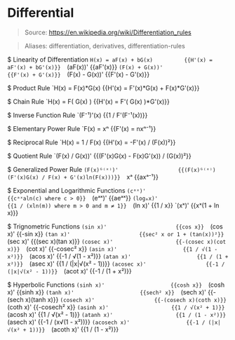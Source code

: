 # Differential

> Source: https://en.wikipedia.org/wiki/Differentiation_rules

> Aliases: differentiation, derivatives, differentiation-rules

$ Linearity of Differentiation
    `H(x) = aF(x) + bG(x)          {{H'(x) = aF'(x) + bG'(x)}} 
    `(aF(x))'                      {{aF'(x)}} 
    `(F(x) + G(x))'                {{F'(x) + G'(x)}} 
    `(F(x) - G(x))'                {{F'(x) - G'(x)}} 

$ Product Rule
    `H(x) = F(x)*G(x)              {{H'(x) = F'(x)*G(x) + F(x)*G'(x)}} 

$ Chain Rule
    `H(x) = F( G(x) )              {{H'(x) = F'( G(x) )*G'(x)}} 

$ Inverse Function Rule
    `(F⁻¹)'(x)                     {{1 / F'(F⁻¹(x))}} 

$ Elementary Power Rule
    `F(x) = xⁿ                     {{F'(x) = nxⁿ⁻¹}} 

$ Reciprocal Rule
    `H(x) = 1 / F(x)               {{H'(x) = -F'(x) / (F(x))²}} 

$ Quotient Rule
    `(F(x) / G(x))'                {{(F'(x)G(x) - F(x)G'(x)) / (G(x))²}} 

$ Generalized Power Rule
    `(F(x)ᴳ⁽ˣ⁾)'                   {{(F(x)ᴳ⁽ˣ⁾)(F'(x)G(x) / F(x) + G'(x)ln(F(x)))}} 
    `xᵃ                            {{axᵃ⁻¹}} 

$ Exponential and Logarithmic Functions
    `(cᵃˣ)'                        {{cᵃˣaln(c) where c > 0}} 
    `(eᵃˣ)'                        {{aeᵃˣ}} 
    `(logₘx)'                      {{1 / (xln(m)) where m > 0 and m ≠ 1}} 
    `(ln x)'                       {{1 / x}} 
    `(xˣ)'                         {{xˣ(1 + ln x)}} 

$ Trignometric Functions
    `(sin x)'                      {{cos x}} 
    `(cos x)'                      {{-sin x}} 
    `(tan x)'                      {{sec² x or 1 + (tan(x))²}} 
    `(sec x)'                      {{(sec x)(tan x)}} 
    `(cosec x)'                    {{-(cosec x)(cot x)}} 
    `(cot x)'                      {{-cosec² x}} 
    `(asin x)'                     {{1 / √(1 - x²)}} 
    `(acos x)'                     {{-1 / √(1 - x²)}} 
    `(atan x)'                     {{1 / (1 + x²)}} 
    `(asec x)'                     {{1 / (|x|√(x² - 1))}} 
    `(acosec x)'                   {{-1 / (|x|√(x² - 1))}} 
    `(acot x)'                     {{-1 / (1 + x²)}} 

$ Hyperbolic Functions
    `(sinh x)'                     {{cosh x}} 
    `(cosh x)'                     {{sinh x}} 
    `(tanh x)'                     {{sech² x}} 
    `(sech x)'                     {{-(sech x)(tanh x)}} 
    `(cosech x)'                   {{-(cosech x)(coth x)}} 
    `(coth x)'                     {{-cosech² x}} 
    `(asinh x)'                    {{1 / √(x² + 1)}} 
    `(acosh x)'                    {{1 / √(x² - 1)}} 
    `(atanh x)'                    {{1 / (1 - x²)}} 
    `(asech x)'                    {{-1 / (x√(1 - x²))}} 
    `(acosech x)'                  {{-1 / (|x|√(x² + 1))}} 
    `(acoth x)'                    {{1 / (1 - x²)}} 

